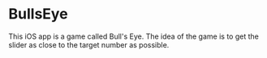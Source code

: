 # BullsEye

This iOS app is a game called Bull's Eye. The idea of the game is to get the slider as close to the target number as possible.
